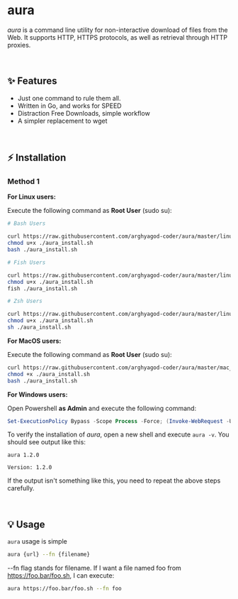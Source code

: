 # aura
*aura* is a command line utility for  non-interactive download of files from the Web.  It supports HTTP, HTTPS protocols, as well as retrieval through HTTP proxies.

<br>


## ✨ Features

- Just one command to rule them all.
- Written in Go, and works for SPEED
- Distraction Free Downloads, simple workflow
- A simpler replacement to wget

<br>

## ⚡️ Installation
### Method 1

**For Linux users:**

Execute the following command as **Root User** (sudo su):

```bash
# Bash Users

curl https://raw.githubusercontent.com/arghyagod-coder/aura/master/linux/bash_install.sh > aura_install.sh
chmod u+x ./aura_install.sh
bash ./aura_install.sh

# Fish Users

curl https://raw.githubusercontent.com/arghyagod-coder/aura/master/linux/fish_install.sh > aura_install.sh
chmod u+x ./aura_install.sh
fish ./aura_install.sh

# Zsh Users

curl https://raw.githubusercontent.com/arghyagod-coder/aura/master/linux/zsh_install.sh > aura_install.sh
chmod u+x ./aura_install.sh
sh ./aura_install.sh
```


**For MacOS users:**

Execute the following command as **Root User** (sudo su):

```bash
curl https://raw.githubusercontent.com/arghyagod-coder/aura/master/mac_install.sh > aura_install.sh
chmod +x ./aura_install.sh
bash ./aura_install.sh
```

**For Windows users:**

Open Powershell **as Admin** and execute the following command:
```powershell
Set-ExecutionPolicy Bypass -Scope Process -Force; (Invoke-WebRequest -Uri https://raw.githubusercontent.com/arghyagod-coder/aura/master/windows_install.ps1 -UseBasicParsing).Content | powershell -
```

To verify the installation of *aura*, open a new shell and execute `aura -v`. You should see output like this:
```
aura 1.2.0

Version: 1.2.0
```
If the output isn't something like this, you need to repeat the above steps carefully.

<br>

## 💡 Usage
`aura` usage is simple

```bash
aura {url} --fn {filename}
```

--fn flag stands for filename. If I want a file named foo from https://foo.bar/foo.sh, I can execute:

```bash
aura https://foo.bar/foo.sh --fn foo
```

<br>

